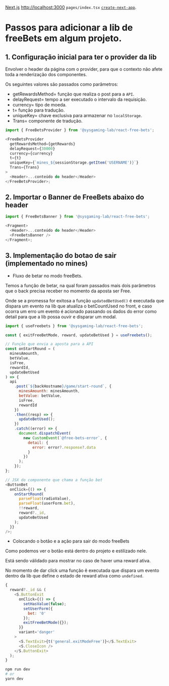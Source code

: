 [Next.js](https://nextjs.org/) [http://localhost:3000](http://localhost:3000) `pages/index.tsx` [`create-next-app`](https://github.com/vercel/next.js/tree/canary/packages/create-next-app).

# Passos para adicionar a lib de freeBets em algum projeto.

## 1. Configuração inicial para ter o provider da lib

Envolver o header da página com o provider, para que o contexto não afete toda a renderização dos componentes.

Os seguintes valores são passados ​​como parâmetros:

- getRewardsMethod= função que realiza o post para a `API`.
- delayRequest= tempo a ser executado o intervalo da requisição.
- currency= tipo de moeda.
- t= função para tradução.
- uniqueKey= chave exclusiva para armazenar no `localStorage`.
- Trans= componente de tradução.

```javascript
import { FreeBetsProvider } from '@sysgaming-lab/react-free-bets';

<FreeBetsProvider
  getRewardsMethod={getRewards}
  delayRequest={30000}
  currency={currency}
  t={t}
  uniqueKey={`mines_${sessionStorage.getItem('USERNAME')}`}
  Trans={Trans}
>
  <Header>...conteúdo do header</Header>
</FreeBetsProvider>;
```

## 2. Importar o Banner de FreeBets abaixo do header

```javascript
import { FreeBetsBanner } from '@sysgaming-lab/react-free-bets';

<Fragment>
  <Header>...conteúdo do header</Header>
  <FreeBetsBanner />
</Fragment>;
```

## 3. Implementação do botao de sair (implementado no mines)

- Fluxo de betar no modo freeBets.

Temos a função de betar, na qual foram passados ​​mais dois parâmetros que o back precisa receber no momento da aposta ser Free.

Onde se a promessa for exitosa a função `updatedBetUsed()` é executada que dispara um evento na lib que atualiza o betCountUsed no front, e caso ocorra um erro um evento é acionado passando os dados do error como detail para que a lib possa ouvir e disparar um modal.

```javascript
import { useFreebets } from '@sysgaming-lab/react-free-bets';

const { exitFreeBetMode, reward, updateBetUsed } = useFreebets();

// Função que envia a aposta para a API
const onStartRound = (
  minesAmounth,
  betValue,
  isFree,
  rewardId,
  updateBetUsed
) => {
  api
    .post(`${backHostname}/game/start-round`, {
      minesAmounth: minesAmounth,
      betValue: betValue,
      isFree,
      rewardId
    })
    .then((resp) => {
      updateBetUsed();
    })
    .catch((error) => {
      document.dispatchEvent(
        new CustomEvent(`@free-bets-error`, {
          detail: {
            error: error?.response?.data
          }
        })
      );
    });
};

// JSX do componente que chama a função bet
<ButtonBet
  onClick={() => {
    onStartRound(
      parseFloat(radioValue),
      parseFloat(userForm.bet),
      !!reward,
      reward?._id,
      updateBetUsed
    );
  }}
/>;
```

- Colocando o botão e a ação para sair do modo freeBets

Como podemos ver o botão está dentro do projeto e estilizado nele.

Está sendo válidado para mostrar no caso de haver uma reward ativa.

No momento de dar click uma função ê executada que dispara um evento dentro da lib que define o estado de reward ativa como `undefined`.

```javascript
{
  reward?._id && (
    <S.ButtonExit
      onClick={() => {
        setHasValue(false);
        setUserForm({
          bet: '0'
        });
        exitFreeBetMode({});
      }}
      variant='danger'
    >
      <S.TextExit>{t('general.exitModeFree')}</S.TextExit>
      <S.CloseIcon />
    </S.ButtonExit>
  );
}
```

```bash
npm run dev
# or
yarn dev
```
